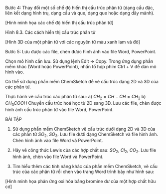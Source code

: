 Bước 4: Thay đổi một số chế độ hiển thị cấu trúc phân tử (dạng cầu đặc, liên kết dạng hình trụ, dạng cầu và que, dạng que hoặc dạng dây mảnh).

[Hình minh họa các chế độ hiển thị cấu trúc phân tử]

Hình 8.3. Các cách hiển thị cấu trúc phân tử

[Hình 3D của một phân tử với các nguyên tử màu xanh lam và đỏ]

Bước 5: Lưu được các file, chèn được hình ảnh vào file Word, PowerPoint.

Chọn mô hình cần lưu. Sử dụng lệnh Edit → Copy. Trong ứng dụng phần mềm khác (Word hoặc PowerPoint), nhấn tổ hợp phím Ctrl + V để dán mô hình vào.

Có thể sử dụng phần mềm ChemSketch để vẽ cấu trúc dạng 2D và 3D của các phân tử.

Thực hành vẽ cấu trúc các phân tử sau:
a) $CH_2=CH-CH=CH_2$
b) $CH_3COOH$
Chuyển cấu trúc hoá học từ 2D sang 3D.
Lưu các file, chèn được hình ảnh cấu trúc phân tử vào file Word, PowerPoint.

BÀI TẬP

1. Sử dụng phần mềm ChemSketch vẽ cấu trúc dưới dạng 2D và 3D của các phân tử $SO_2$, $SO_3$. Lưu file dưới dạng ChemSketch và file hình ảnh. Chèn hình ảnh vào file Word và PowerPoint.

2. Hãy vẽ công thức Lewis của các hợp chất sau: $SO_2$, $Cl_2$, $CO_2$. Lưu file hình ảnh, chèn vào file Word và PowerPoint.

3. Tìm hiểu thêm các tính năng khác của phần mềm ChemSketch, vẽ cấu trúc của các phân tử rồi chèn vào trang Word trình bày như hình sau:

[Hình minh họa phản ứng oxi hóa bằng bromine dư của một hợp chất hữu cơ]